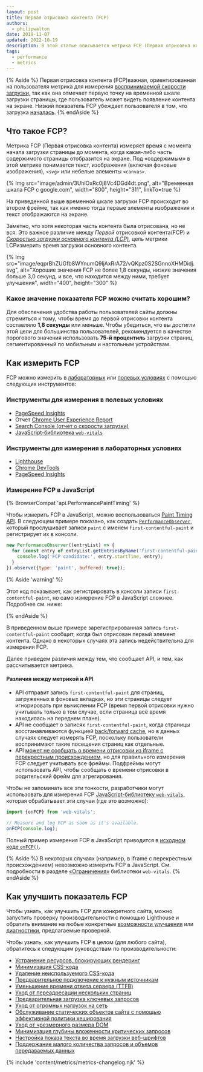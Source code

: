 ```yaml
---
layout: post
title: Первая отрисовка контента (FCP)
authors:
  - philipwalton
date: 2019-11-07
updated: 2022-10-19
description: В этой статье описывается метрика FCP (Первая отрисовка контента) и объясняются принципы ее измерения
tags:
  - performance
  - metrics
---
```


{% Aside %} Первая отрисовка контента (FCP)важная, ориентированная на пользователя метрика для измерения [воспринимаемой скорости загрузки,](/user-centric-performance-metrics/#types-of-metrics) так как она отмечает первую точку на временной шкале загрузки страницы, где пользователь может видеть появление контента на экране. Низкий показатель FCP убеждает пользователя в том, что загрузка [началась](/user-centric-performance-metrics/#questions). {% endAside %}

## Что такое FCP?

Метрика FCP (Первая отрисовка контента) измеряет время с момента начала загрузки страницы до момента, когда какая-либо часть содержимого страницы отобразится на экране. Под «содержимым» в этой метрике понимается текст, изображения (включая фоновые изображения), `<svg>` или небелые элементы `<canvas>`.

{% Img src="image/admin/3UhlOxRc0j8Vc4DGd4dt.png", alt="Временная шкала FCP с google.com", width="800", height="311", linkTo=true %}

На приведенной выше временной шкале загрузки FCP происходит во втором фрейме, так как именно тогда первые элементы изображения и текст отображаются на экране.

Заметно, что хотя некоторая часть контента была отрисована, но не вся. Это важное различие между *Первой* отрисовкой контента(FCP) и *[Скоростью загрузки основного контента (LCP)](/lcp/)*, цель метрики LCPизмерить время загрузки основного контента.

<picture>
    <source srcset="{{ "image/eqprBhZUGfb8WYnumQ9ljAxRrA72/V1mtKJenViYAhn05WxqR.svg" | imgix }}" media="(min-width: 640px)" width="400", height="100">
    {% Img src="image/eqprBhZUGfb8WYnumQ9ljAxRrA72/vQKpz0S2SGnnoXHMDidj.svg", alt="Хорошие значения FCP не более 1,8 секунды, низкие значения больше 3,0 секунд, и все, что находится между ними, требует улучшения", width="400", height="300" %}
</picture>

### Какое значение показателя FCP можно считать хорошим?

Для обеспечения удобства работы пользователей сайты должны стремиться к тому, чтобы время до первой отрисовки контента составляло **1,8 секунды** или меньше. Чтобы убедиться, что вы достигли этой цели для большинства пользователей, рекомендуется в качестве порогового значения использовать **75-й процентиль** загрузки страниц, сегментированный по мобильным и настольным устройствам.

## Как измерить FCP

FCP можно измерить в [лабораторных](/user-centric-performance-metrics/#in-the-lab) или [полевых условиях](/user-centric-performance-metrics/#in-the-field) с помощью следующих инструментов:

### Инструменты для измерения в полевых условиях

- [PageSpeed Insights](https://pagespeed.web.dev/)
- Отчет [Chrome User Experience Report](https://developer.chrome.com/docs/crux/)
- [Search Console (отчет о скорости загрузки)](https://webmasters.googleblog.com/2019/11/search-console-speed-report.html)
- [JavaScript-библиотека `web-vitals`](https://github.com/GoogleChrome/web-vitals)

### Инструменты для измерения в лабораторных условиях

- [Lighthouse](https://developer.chrome.com/docs/lighthouse/overview/)
- [Chrome DevTools](https://developer.chrome.com/docs/devtools/)
- [PageSpeed Insights](https://pagespeed.web.dev/)

### Измерение FCP в JavaScript

{% BrowserCompat 'api.PerformancePaintTiming' %}

Чтобы измерить FCP в JavaScript, можно воспользоваться [Paint Timing API](https://w3c.github.io/paint-timing/). В следующем примере показано, как создать [`PerformanceObserver`](https://developer.mozilla.org/docs/Web/API/PerformanceObserver), который прослушивает записи `paint` с именем `first-contentful-paint` и регистрирует их в консоли.

```js
new PerformanceObserver((entryList) => {
  for (const entry of entryList.getEntriesByName('first-contentful-paint')) {
    console.log('FCP candidate:', entry.startTime, entry);
  }
}).observe({type: 'paint', buffered: true});
```

{% Aside 'warning' %}

Этот код показывает, как регистрировать в консоли записи `first-contentful-paint`, но само измерение FCP в JavaScript сложнее. Подробнее см. ниже:

{% endAside %}

В приведенном выше примере зарегистрированная запись `first-contentful-paint` сообщит, когда был отрисован первый элемент контента. Однако в некоторых случаях эта запись недействительна для измерения FCP.

Далее приведем различия между тем, что сообщает API, и тем, как рассчитывается метрика.

#### Различия между метрикой и API

- API отправит запись `first-contentful-paint` для страниц, загруженных в фоновых вкладках, но эти страницы следует игнорировать при вычислении FCP (время первой отрисовки нужно учитывать только в том случае, если страница всё время находилась на переднем плане).
- API не сообщает о записях `first-contentful-paint`, когда страницы восстанавливаются функцией [back/forward cache](/bfcache/#impact-on-core-web-vitals), но в данных случаях следует измерять FCP, поскольку пользователи воспринимают такие посещения страниц как отдельные.
- API [может не сообщать о времени отрисовки из iframe с перекрестным происхождением](https://w3c.github.io/paint-timing/#:~:text=cross-origin%20iframes), но для правильного измерения FCP следует учитывать все фреймы. Подфреймы могут использовать API, чтобы сообщать о времени отрисовки в родительский фрейм для агрегирования.

Чтобы не запоминать все эти тонкости, разработчики могут использовать для измерения FCP [JavaScript-библиотеку `web-vitals`](https://github.com/GoogleChrome/web-vitals), которая обрабатывает эти случаи (где это возможно):

```js
import {onFCP} from 'web-vitals';

// Measure and log FCP as soon as it's available.
onFCP(console.log);
```

Полный пример измерения FCP в JavaScript приводится в [исходном коде `onFCP()`](https://github.com/GoogleChrome/web-vitals/blob/main/src/onFCP.ts).

{% Aside %} В некоторых случаях (например, в iframe с перекрестным происхождением) невозможно измерить FCP в JavaScript. См. подробности в разделе [«Ограничения»](https://github.com/GoogleChrome/web-vitals#limitations) библиотеки `web-vitals`. {% endAside %}

## Как улучшить показатель FCP

Чтобы узнать, как улучшить FCP для конкретного сайта, можно запустить проверку производительности с помощью Lighthouse и обратить внимание на любые конкретные [возможности улучшения](https://developer.chrome.com/docs/lighthouse/performance/#opportunities) или [диагностики](https://developer.chrome.com/docs/lighthouse/performance/#diagnostics), предлагаемые проверкой.

Чтобы узнать, как улучшить FCP в целом (для любого сайта), обратитесь к следующим руководствам по производительности:

- [Устранение ресурсов, блокирующих рендеринг](https://developer.chrome.com/docs/lighthouse/performance/render-blocking-resources/)
- [Минимизация CSS-кода](https://developer.chrome.com/docs/lighthouse/performance/unminified-css/)
- [Удаление неиспользуемого CSS-кода](https://developer.chrome.com/docs/lighthouse/performance/unused-css-rules/)
- [Предварительное подключение к нужным источникам](https://developer.chrome.com/docs/lighthouse/performance/uses-rel-preconnect/)
- [Уменьшение времени ответа сервера (TTFB)](/ttfb/)
- [Уход от переадресации нескольких страниц](https://developer.chrome.com/docs/lighthouse/performance/redirects/)
- [Предварительная загрузка ключевых запросов](https://developer.chrome.com/docs/lighthouse/performance/uses-rel-preload/)
- [Уход от огромных нагрузок на сеть](https://developer.chrome.com/docs/lighthouse/performance/total-byte-weight/)
- [Обслуживание статических объектов сайта с помощью эффективной политики кеширования](https://developer.chrome.com/docs/lighthouse/performance/uses-long-cache-ttl/)
- [Уход от чрезмерного размера DOM](https://developer.chrome.com/docs/lighthouse/performance/dom-size/)
- [Минимизация глубины вложенности критических запросов](https://developer.chrome.com/docs/lighthouse/performance/critical-request-chains/)
- [Настройка показа текста во время загрузки веб-шрифтов](https://developer.chrome.com/docs/lighthouse/performance/font-display/)
- [Поддержание малого количества запросов и объемов передаваемых данных](https://developer.chrome.com/docs/lighthouse/performance/resource-summary/)

{% include 'content/metrics/metrics-changelog.njk' %}

